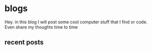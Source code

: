 # blogs
Hey. in this blog I will post some cool computer stuff that I find or code. Even
share my thoughts time to time

## recent posts
